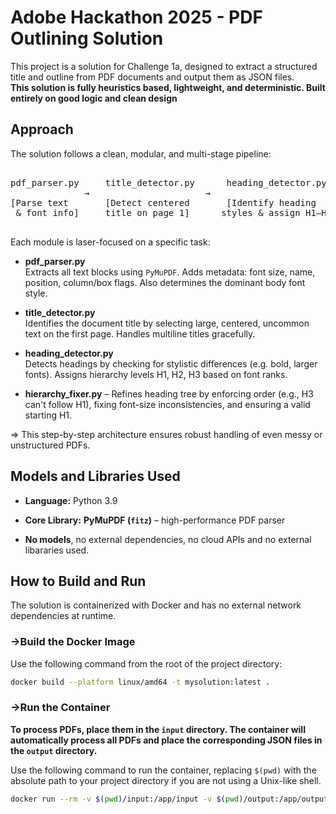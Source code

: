 # Adobe Hackathon 2025 - PDF Outlining Solution

This project is a solution for Challenge 1a, designed to extract a structured title and outline from PDF documents and output them as JSON files. <br>
**This solution is fully heuristics based, lightweight, and deterministic. Built entirely on good logic and clean design** 

## Approach

The solution follows a clean, modular, and multi-stage pipeline:

<pre>

pdf_parser.py     title_detector.py      heading_detector.py       hierarchy_fixer.py
              →                      →                         →
[Parse text       [Detect centered       [Identify heading           [Fix levels,
 & font info]     title on page 1]      styles & assign H1–H3]       enforce order]

</pre>
Each module is laser-focused on a specific task:

-  **pdf_parser.py**  
  Extracts all text blocks using `PyMuPDF`. Adds metadata: font size, name, position, column/box flags. Also determines the dominant body font style.

-  **title_detector.py**  
  Identifies the document title by selecting large, centered, uncommon text on the first page. Handles multiline titles gracefully.

-  **heading_detector.py**  
  Detects headings by checking for stylistic differences (e.g. bold, larger fonts). Assigns hierarchy levels H1, H2, H3 based on font ranks.

- **hierarchy_fixer.py** – Refines heading tree by enforcing order (e.g., H3 can't follow H1), fixing font-size inconsistencies, and ensuring a valid starting H1.

=> This step-by-step architecture ensures robust handling of even messy or unstructured PDFs.



## Models and Libraries Used

* **Language:** Python 3.9  
* **Core Library:** **PyMuPDF (`fitz`)** – high-performance PDF parser  

* **No models**, no external dependencies, no cloud APIs and no external libararies used.

## How to Build and Run

The solution is containerized with Docker and has no external network dependencies at runtime.

### **->Build the Docker Image**

Use the following command from the root of the project directory:

```bash
docker build --platform linux/amd64 -t mysolution:latest .
```

### **->Run the Container**

**To process PDFs, place them in the `input` directory. The container will automatically process all PDFs and place the corresponding JSON files in the `output` directory.**

Use the following command to run the container, replacing `$(pwd)` with the absolute path to your project directory if you are not using a Unix-like shell.

```bash
docker run --rm -v $(pwd)/input:/app/input -v $(pwd)/output:/app/output --network none mysolution:latest
```
